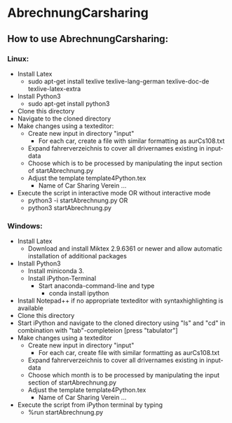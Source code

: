 # AbrechnungCarsharing
## How to use AbrechnungCarsharing:

### Linux:  
  - Install Latex  
    - sudo apt-get install texlive texlive-lang-german texlive-doc-de texlive-latex-extra   
  - Install Python3  
    - sudo apt-get install python3   
  - Clone this directory  
  - Navigate to the cloned directory  
  - Make changes using a texteditor:  
     - Create new input in directory "input"  
       - For each car, create a file with similar formatting as aurCs108.txt 
     - Expand fahrerverzeichnis to cover all drivernames existing in input-data
     - Choose which is to be processed by manipulating the input section of startAbrechnung.py
     - Adjust the template template4Python.tex
       - Name of Car Sharing Verein ...
  - Execute the script in interactive mode OR without interactive mode
    - python3 -i startAbrechnung.py
      OR
    - python3 startAbrechnung.py
    
### Windows:
   - Install Latex
     - Download and install Miktex 2.9.6361 or newer and allow automatic installation of additional packages
   - Install Python3
     - Install miniconda 3.
     - Install iPython-Terminal
       - Start anaconda-command-line and type
         - conda install ipython
   - Install Notepad++ if no appropriate texteditor with syntaxhighlighting is available
   - Clone this directory
   - Start iPython and navigate to the cloned directory using "ls" and "cd" in combination with "tab"-completeion [press "tabulator"]
   - Make changes using a texteditor
     - Create new input in directory "input"
       - For each car, create file with similar formatting as aurCs108.txt  
     - Expand fahrerverzeichnis to cover all drivernames existing in input-data
     - Choose which month is to be processed by manipulating the input section of startAbrechnung.py
     - Adjust the template template4Python.tex
       - Name of Car Sharing Verein ...
   - Execute the script from iPython terminal by typing
     - %run startAbrechnung.py
